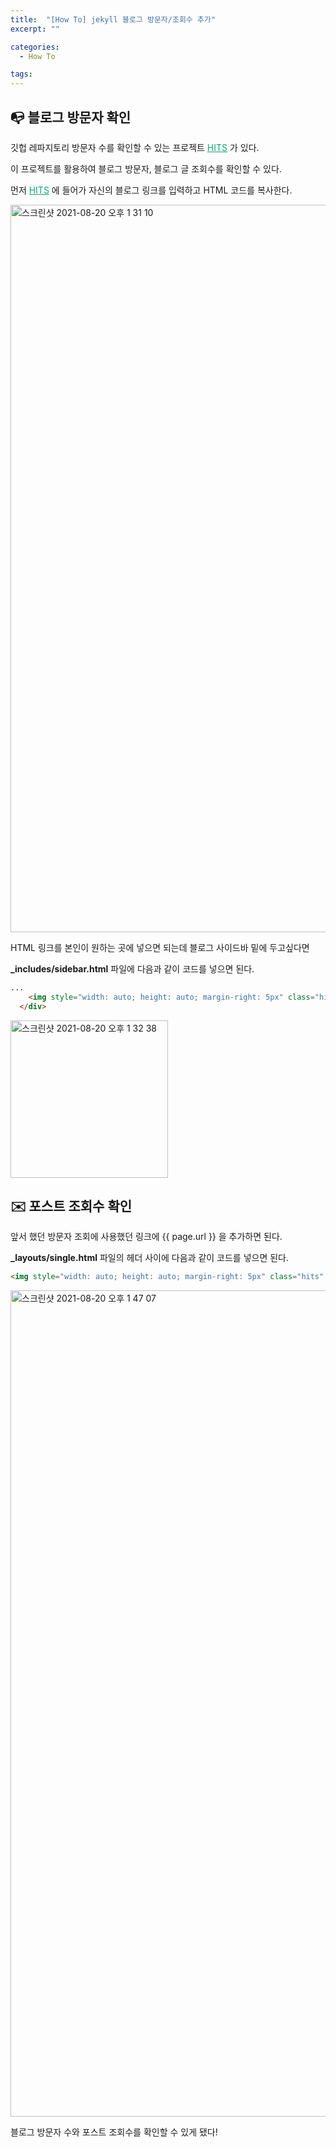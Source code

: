 ```yaml
---
title:  "[How To] jekyll 블로그 방문자/조회수 추가"
excerpt: ""

categories:
  - How To

tags:
---
```


##  📭 블로그 방문자 확인

깃헙 레파지토리 방문자 수를 확인할 수 있는 프로젝트 <a href="https://hits.seeyoufarm.com/" style="color:#0FA678" target="_blank">HITS</a> 가 있다.

이 프로젝트를 활용하여 블로그 방문자, 블로그 글 조회수를 확인할 수 있다.

먼저 <a href="https://hits.seeyoufarm.com/" style="color:#0FA678" target="_blank">HITS</a> 에 들어가 자신의 블로그 링크를 입력하고 HTML 코드를 복사한다.

<img width="1164" alt="스크린샷 2021-08-20 오후 1 31 10" src="https://user-images.githubusercontent.com/54533309/130179327-0c0132a1-6769-4d65-8199-eb1ef9905918.png">

HTML 링크를 본인이 원하는 곳에 넣으면 되는데 블로그 사이드바 밑에 두고싶다면

**_includes/sidebar.html** 파일에 다음과 같이 코드를 넣으면 된다.

```html
...
    <img style="width: auto; height: auto; margin-right: 5px" class="hits" src="https://hits.seeyoufarm.com/api/count/incr/badge.svg?url=https%3A%2F%2Fnam-ki-bok.github.io&count_bg=%239C9999&title_bg=%239C9999&icon=&icon_color=%23E7E7E7&title=%F0%9F%91%8B&edge_flat=false"/>
  </div>
```

<img width="252" alt="스크린샷 2021-08-20 오후 1 32 38" src="https://user-images.githubusercontent.com/54533309/130179446-9380af64-3b2f-4ed7-8376-1873b6a56042.png">

## ✉️ 포스트 조회수 확인

앞서 했던 방문자 조회에 사용했던 링크에 {{ page.url }} 을 추가하면 된다.

**_layouts/single.html** 파일의 헤더 사이에 다음과 같이 코드를 넣으면 된다.

```html
<img style="width: auto; height: auto; margin-right: 5px" class="hits" src="https://hits.seeyoufarm.com/api/count/incr/badge.svg?url=https%3A%2F%2Fnam-ki-bok.github.io{{ page.url }}&count_bg=%239C9999&title_bg=%239C9999&icon=&icon_color=%23E7E7E7&title=조회수&edge_flat=false"/>
```

<img width="1322" alt="스크린샷 2021-08-20 오후 1 47 07" src="https://user-images.githubusercontent.com/54533309/130180532-f7bf6893-82a7-425d-b914-a6a32b40d943.png">

블로그 방문자 수와 포스트 조회수를 확인할 수 있게 됐다!